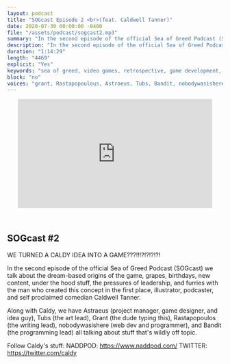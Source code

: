 ```yaml
---
layout: podcast
title: "SOGcast Episode 2 <br>(feat. Caldwell Tanner)"
date: 2020-07-30 00:00:00 -0400
file: "/assets/podcast/sogcast2.mp3"
summary: "In the second episode of the official Sea of Greed Podcast (SOGcast) we talk about the dream-based origins of the game, grapes, birthdays, new content, under the hood stuff, the pressures of leadership, and furries with the man who created this concept in the first place, illustrator, podcaster, and self proclaimed comedian Caldwell Tanner."
description: "In the second episode of the official Sea of Greed Podcast (SOGcast) we talk about the dream-based origins of the game, grapes, birthdays, new content, under the hood stuff, the pressures of leadership, and furries with the man who created this concept in the first place, illustrator, podcaster, and self proclaimed comedian Caldwell Tanner."
duration: "1:14:29"
length: "4469"
explicit: "Yes"
keywords: "sea of greed, video games, retrospective, game development, grapes, leadership, new content"
block: "no"
voices: "grant, Rastapopoulous, Astraeus, Tubs, Bandit, nobodywasishere, Caldwell Tanner"
---
```


<div style="position:relative;padding-bottom:56.25%;">
    <iframe style="width:90%;height:90%;position:absolute;left:0px;top:0px;padding-left:5%"
    frameborder="0"
    allow="accelerometer; autoplay; encrypted-media; gyroscope; picture-in-picture" allowfullscreen
    src="https://www.youtube.com/embed/RB5oe3o2PPQ">
    </iframe>
</div>

## SOGcast \#2

WE TURNED A CALDY IDEA INTO A GAME???!!!?!?!?!?!

In the second episode of the official Sea of Greed Podcast (SOGcast) we talk about the dream-based origins of the game, grapes, birthdays, new content, under the hood stuff, the pressures of leadership, and furries with the man who created this concept in the first place, illustrator, podcaster, and self proclaimed comedian Caldwell Tanner.

Along with Caldy, we have Astraeus (project manager, game designer, and idea guy), Tubs (the art lead), Grant (the dude typing this), Rastapopoulos (the writing lead), nobodywasishere (web dev and programmer), and Bandit (the programming lead) all talking about stuff that's wildly off topic.



Follow Caldy's stuff:
NADDPOD: https://www.naddpod.com/
TWITTER: https://twitter.com/caldy
